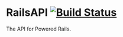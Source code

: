 # RailsAPI [![Build Status](https://travis-ci.org/PoweredRails/RailsAPI.svg)](https://travis-ci.org/PoweredRails/RailsAPI)

The API for Powered Rails.
